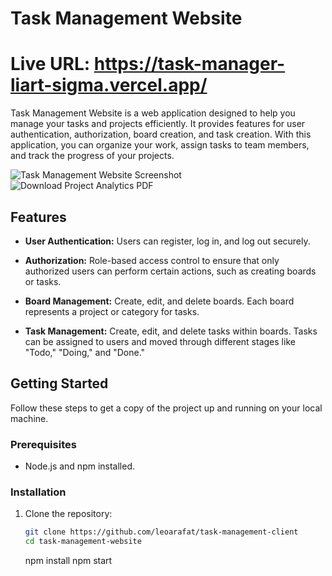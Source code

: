 # Task Management Website

# Live URL: https://task-manager-liart-sigma.vercel.app/

Task Management Website is a web application designed to help you manage your tasks and projects efficiently. It provides features for user authentication, authorization, board creation, and task creation. With this application, you can organize your work, assign tasks to team members, and track the progress of your projects.

![Task Management Website Screenshot](<../client/public/asstes/Screenshot%20(387).png>)
![Download Project Analytics PDF](https://drive.google.com/file/d/1MjFqIpMIG0rLjxxeEDjouwvMJr4GlE-N/view?usp=sharing)

## Features

- **User Authentication:** Users can register, log in, and log out securely.

- **Authorization:** Role-based access control to ensure that only authorized users can perform certain actions, such as creating boards or tasks.

- **Board Management:** Create, edit, and delete boards. Each board represents a project or category for tasks.

- **Task Management:** Create, edit, and delete tasks within boards. Tasks can be assigned to users and moved through different stages like "Todo," "Doing," and "Done."

## Getting Started

Follow these steps to get a copy of the project up and running on your local machine.

### Prerequisites

- Node.js and npm installed.

### Installation

1. Clone the repository:

   ```bash
   git clone https://github.com/leoarafat/task-management-client
   cd task-management-website
   ```

   npm install
   npm start
